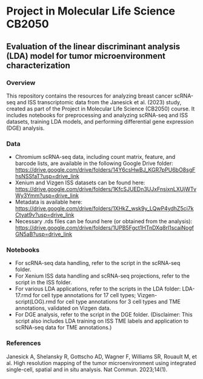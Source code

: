 # Project in Molecular Life Science CB2050
## Evaluation of the linear discriminant analysis (LDA) model for tumor microenvironment characterization

### Overview
This repository contains the resources for analyzing breast cancer scRNA-seq and ISS transcriptomic data from the Janesick et al. (2023) study, created as part of the Project in Molecular Life Science (CB2050) course. It includes notebooks for preprocessing and analyzing scRNA-seq and ISS datasets, training LDA models, and performing differential gene expression (DGE) analysis.

### Data
- Chromium scRNA-seq data, including count matrix, feature, and barcode lists, are available in the following Google Drive folder: https://drive.google.com/drive/folders/14Y6csHwBJ_KGR7pPU6bO8sgFhsNSSfaT?usp=drive_link
- Xenium and Vizgen ISS datasets can be found here: https://drive.google.com/drive/folders/1KfcSJUEDn3UJxFnsixnLXUjWTvWy3Ymm?usp=drive_link
- Metadata is available here: https://drive.google.com/drive/folders/1XHkZ_wsk9y_LQwP4ydhZ5cj7kCtyat9v?usp=drive_link
- Necessary .rds files can be found here (or obtained from the analysis): https://drive.google.com/drive/folders/1UPB5Fgct1HTnDXq8rl1scaiNogfGN5aB?usp=drive_link

### Notebooks
- For scRNA-seq data handling, refer to the script in the scRNA-seq folder.
- For Xenium ISS data handling and scRNA-seq projections, refer to the script in the ISS folder.
- For various LDA applications, refer to the scripts in the LDA folder: LDA-17.rmd for cell type annotations for 17 cell types; Vizgen-script(LOG).rmd for cell type annotations for 3 cell types and TME annotations, validated on Vizgen data.
- For DGE analysis, refer to the script in the DGE folder. (Disclaimer: This script also includes LDA training on ISS TME labels and application to scRNA-seq data for TME annotations.)

### References
Janesick A, Shelansky R, Gottscho AD, Wagner F, Williams SR, Rouault M, et al. High resolution mapping of the tumor microenvironment using integrated single-cell, spatial and in situ analysis. Nat Commun. 2023;14(1). 
